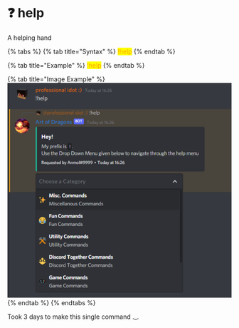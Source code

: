 # ❓ help

A helping hand

{% tabs %}
{% tab title="Syntax" %}
<mark style="color:orange;">!help</mark>
{% endtab %}

{% tab title="Example" %}
<mark style="color:orange;">!help</mark>
{% endtab %}

{% tab title="Image Example" %}
![](<../.gitbook/assets/image (8).png>)
{% endtab %}
{% endtabs %}

Took 3 days to make this single command .\_.
